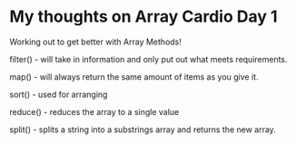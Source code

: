 # My thoughts on Array Cardio Day 1

Working out to get better with Array Methods!

filter() - will take in information and only put out what meets requirements.

map() - will always return the same amount of items as you give it.

sort() - used for arranging

reduce() - reduces the array to a single value

split() - splits a string into a substrings array and returns the new array.
